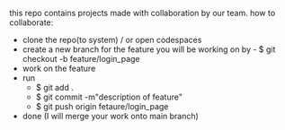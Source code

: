 this repo contains projects made with collaboration by our team.
how to collaborate:
  - clone the repo(to system) / or open codespaces
  -  create a new branch for the feature you will be working on by
    - $ git checkout -b feature/login_page
  - work on the feature
  - run 
    - $ git add .
    - $ git commit -m"description of feature"
    - $ git push origin fetaure/login_page
  - done (I will merge your work onto main branch)
